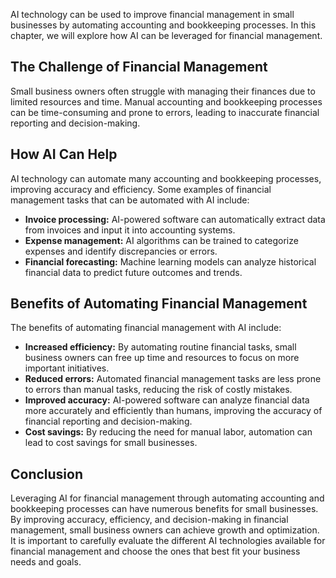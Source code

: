 
AI technology can be used to improve financial management in small businesses by automating accounting and bookkeeping processes. In this chapter, we will explore how AI can be leveraged for financial management.

The Challenge of Financial Management
-------------------------------------

Small business owners often struggle with managing their finances due to limited resources and time. Manual accounting and bookkeeping processes can be time-consuming and prone to errors, leading to inaccurate financial reporting and decision-making.

How AI Can Help
---------------

AI technology can automate many accounting and bookkeeping processes, improving accuracy and efficiency. Some examples of financial management tasks that can be automated with AI include:

* **Invoice processing:** AI-powered software can automatically extract data from invoices and input it into accounting systems.
* **Expense management:** AI algorithms can be trained to categorize expenses and identify discrepancies or errors.
* **Financial forecasting:** Machine learning models can analyze historical financial data to predict future outcomes and trends.

Benefits of Automating Financial Management
-------------------------------------------

The benefits of automating financial management with AI include:

* **Increased efficiency:** By automating routine financial tasks, small business owners can free up time and resources to focus on more important initiatives.
* **Reduced errors:** Automated financial management tasks are less prone to errors than manual tasks, reducing the risk of costly mistakes.
* **Improved accuracy:** AI-powered software can analyze financial data more accurately and efficiently than humans, improving the accuracy of financial reporting and decision-making.
* **Cost savings:** By reducing the need for manual labor, automation can lead to cost savings for small businesses.

Conclusion
----------

Leveraging AI for financial management through automating accounting and bookkeeping processes can have numerous benefits for small businesses. By improving accuracy, efficiency, and decision-making in financial management, small business owners can achieve growth and optimization. It is important to carefully evaluate the different AI technologies available for financial management and choose the ones that best fit your business needs and goals.
